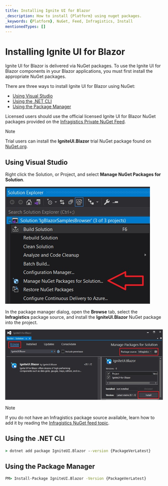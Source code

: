 ```yaml
---
title: Installing Ignite UI for Blazor
_description: How to install {Platform} using nuget packages.
_keywords: {Platform}, NuGet, Feed, Infragistics, Install
mentionedTypes: []
---
```


# Installing Ignite UI for Blazor

Ignite UI for Blazor is delivered via NuGet packages. To use the Ignite UI for Blazor components in your Blazor applications, you must first install the appropriate NuGet packages.

There are three ways to install Ignite UI for Blazor using NuGet:
* [Using Visual Studio](#using-visual-studio)
* [Using the .NET CLI](#using-the-net-cli)
* [Using the Package Manager](#using-the-package-manager)

Licensed users should use the official licensed Ignite UI for Blazor NuGet packages provided on the [Infragistics Private NuGet Feed](./general-nuget-feed.md).

> [!Note]
> Trial users can install the **IgniteUI.Blazor** trial NuGet package found on [NuGet.org](https://www.nuget.org/packages/IgniteUI.Blazor).

## Using Visual Studio

Right click the Solution, or Project, and select **Manage NuGet Packages for Solution**.

<img src="../images/general/nuget-manage-packages.jpg" />

In the package manager dialog, open the **Browse** tab, select the **Infragistics** package source, and install the **IgniteUI.Blazor** NuGet package into the project.

<img src="../images/general/nuget-package-manager-browse.jpg" />

> [!Note]
> If you do not have an Infragistics package source available, learn how to add it by reading the [Infragistics NuGet feed topic](./general-nuget-feed.md).

## Using the .NET CLI

```cmd
> dotnet add package IgniteUI.Blazor --version {PackageVerLatest}
```

## Using the Package Manager

```cmd
PM> Install-Package IgniteUI.Blazor -Version {PackageVerLatest}
```